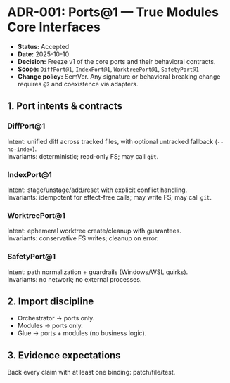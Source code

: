 # ADR-001: Ports@1 — True Modules Core Interfaces

- **Status:** Accepted
- **Date:** 2025-10-10
- **Decision:** Freeze v1 of the core ports and their behavioral contracts.
- **Scope:** `DiffPort@1`, `IndexPort@1`, `WorktreePort@1`, `SafetyPort@1`
- **Change policy:** SemVer. Any signature or behavioral breaking change requires `@2` and coexistence via adapters.

## 1. Port intents & contracts

### DiffPort@1
Intent: unified diff across tracked files, with optional untracked fallback (`--no-index`).  
Invariants: deterministic; read-only FS; may call `git`.

### IndexPort@1
Intent: stage/unstage/add/reset with explicit conflict handling.  
Invariants: idempotent for effect-free calls; may write FS; may call `git`.

### WorktreePort@1
Intent: ephemeral worktree create/cleanup with guarantees.  
Invariants: conservative FS writes; cleanup on error.

### SafetyPort@1
Intent: path normalization + guardrails (Windows/WSL quirks).  
Invariants: no network; no external processes.

## 2. Import discipline
- Orchestrator → ports only.
- Modules → ports only.
- Glue → ports + modules (no business logic).

## 3. Evidence expectations
Back every claim with at least one binding: patch/file/test.
